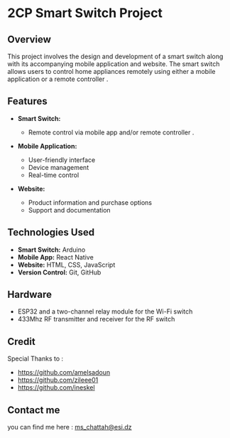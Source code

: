 # 2CP Smart Switch Project

## Overview

This project involves the design and development of a smart switch along with its accompanying mobile application and website. The smart switch allows users to control home appliances remotely using either a mobile application or a remote controller .

## Features

- **Smart Switch:**
  - Remote control via mobile app and/or remote controller .

- **Mobile Application:**
  - User-friendly interface
  - Device management
  - Real-time control

- **Website:**
  - Product information and purchase options
  - Support and documentation

## Technologies Used

- **Smart Switch:**  Arduino
- **Mobile App:** React Native
- **Website:** HTML, CSS, JavaScript
- **Version Control:** Git, GitHub

## Hardware
- ESP32 and a two-channel relay module for the Wi-Fi switch 
- 433Mhz RF transmitter and receiver for the RF switch 

## Credit
Special Thanks to :
- https://github.com/amelsadoun 
- https://github.com/zileee01
- https://github.com/ineskel

## Contact me 
you can find me here : ms_chattah@esi.dz
